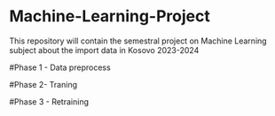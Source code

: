 # Machine-Learning-Project

This repository will contain the semestral project on Machine Learning subject about the import data in Kosovo 2023-2024

#Phase 1 - Data preprocess

#Phase 2- Traning

#Phase 3 - Retraining
